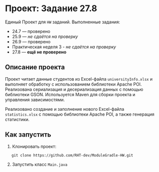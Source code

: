 # Проект: Задание 27.8

Единый Проект для ```HW``` заданий. Выполненные задания:

- 24.7 — проверено
- 25.9 — *не сдаётся на проверку*
- 26.9 — проверено
- Практическая неделя 3 - *не сдаётся на проверку*
- 27.8 — **ещё не проверено**


## Описание проекта

Проект читает данные студентов из Excel-файла `universityInfo.xlsx` и выполняет обработку с использованием библиотеки Apache POI. Реализована сериализация и десериализация данных с помощью библиотеки GSON. 
Используется Maven для сборки проекта и управления зависимостями. 

Реализовано создание и заполнение нового Excel-файла `statistics.xlsx` с помощью библиотеки Apache POI, а также генерация статистики. 

## Как запустить

1. Клонировать проект:
``` 
   git clone https://github.com/RHT-dev/ModuleGradle-HW.git
```

2. Запустить класс ```Main.java```
